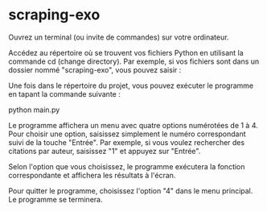 # scraping-exo
Ouvrez un terminal (ou invite de commandes) sur votre ordinateur.

Accédez au répertoire où se trouvent vos fichiers Python en utilisant la commande cd (change directory). Par exemple, si vos fichiers sont dans un dossier nommé "scraping-exo", vous pouvez saisir :

Une fois dans le répertoire du projet, vous pouvez exécuter le programme en tapant la commande suivante :


python main.py

Le programme affichera un menu avec quatre options numérotées de 1 à 4. Pour choisir une option, saisissez simplement le numéro correspondant suivi de la touche "Entrée". Par exemple, si vous voulez rechercher des citations par auteur, saisissez "1" et appuyez sur "Entrée".

Selon l'option que vous choisissez, le programme exécutera la fonction correspondante et affichera les résultats à l'écran.

Pour quitter le programme, choisissez l'option "4" dans le menu principal. Le programme se terminera.